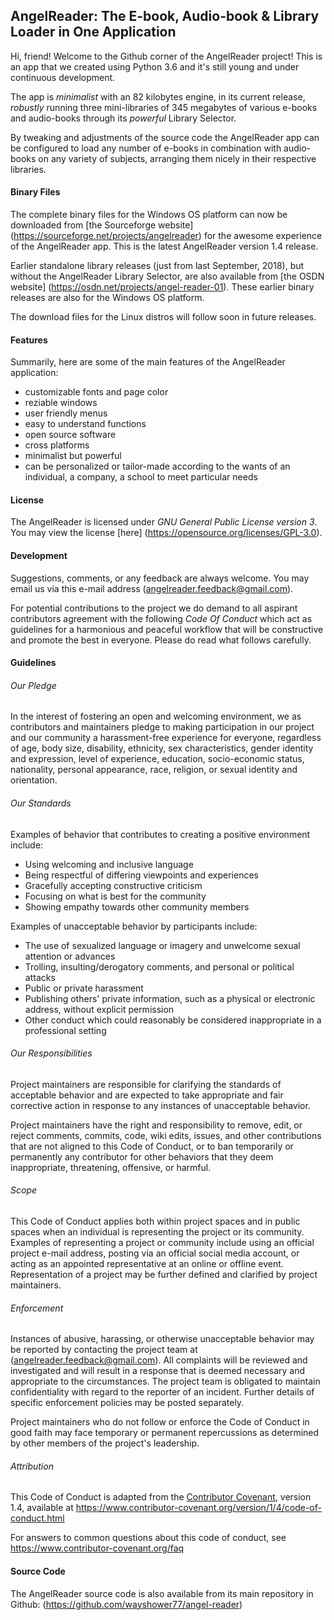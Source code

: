 ## AngelReader: The E-book, Audio-book & Library Loader in One Application
  Hi, friend! Welcome to the Github corner of the AngelReader project!
  This is an app that we created using Python 3.6 and it's still young and 
  under continuous development.
  
  The app is *minimalist* with an 82 kilobytes engine, in its current release,
  *robustly* running three mini-libraries of 345 megabytes of various e-books
  and audio-books through its *powerful* Library Selector.
  
  By tweaking and adjustments of the source code the AngelReader app can be 
  configured to load any number of e-books in combination with audio-books on
  any variety of subjects, arranging them nicely in their respective libraries.
  
#### Binary Files
  
  The complete binary files for the Windows OS platform can now be downloaded 
  from [the Sourceforge website] (https://sourceforge.net/projects/angelreader)
  for the awesome experience of the AngelReader app. This is the latest AngelReader
  version 1.4 release.
  
  Earlier standalone library releases (just from last September, 2018),  but without
  the AngelReader Library Selector, are also available from [the OSDN website]
  (https://osdn.net/projects/angel-reader-01). These earlier binary releases are 
  also for the Windows OS platform.
  
  The download files for the Linux distros will follow soon in future releases.
  
#### Features

  Summarily, here are some of the main features of the AngelReader application:
  * customizable fonts and page color
  * reziable windows
  * user friendly menus
  * easy to understand functions
  * open source software
  * cross platforms
  * minimalist but powerful
  * can be personalized or tailor-made according to
  the wants of an individual, a company, a school
  to meet particular needs
  
#### License

  The AngelReader is licensed under *GNU General Public License version 3*.
  You may view the license [here] (https://opensource.org/licenses/GPL-3.0).
  
#### Development

  Suggestions, comments, or any feedback are always welcome. You may
  email us via this e-mail address (angelreader.feedback@gmail.com).
  
  For potential contributions to the project we do demand to all 
  aspirant contributors agreement with the following *Code Of Conduct* which
  act as guidelines for a harmonious and peaceful workflow that will be
  constructive and promote the best in everyone. Please do read what
  follows carefully.
  
#### Guidelines

###### Our Pledge

In the interest of fostering an open and welcoming environment, we as
contributors and maintainers pledge to making participation in our project and
our community a harassment-free experience for everyone, regardless of age, body
size, disability, ethnicity, sex characteristics, gender identity and expression,
level of experience, education, socio-economic status, nationality, personal
appearance, race, religion, or sexual identity and orientation.

###### Our Standards

Examples of behavior that contributes to creating a positive environment
include:

* Using welcoming and inclusive language
* Being respectful of differing viewpoints and experiences
* Gracefully accepting constructive criticism
* Focusing on what is best for the community
* Showing empathy towards other community members

Examples of unacceptable behavior by participants include:

* The use of sexualized language or imagery and unwelcome sexual attention or
  advances
* Trolling, insulting/derogatory comments, and personal or political attacks
* Public or private harassment
* Publishing others' private information, such as a physical or electronic
  address, without explicit permission
* Other conduct which could reasonably be considered inappropriate in a
  professional setting

###### Our Responsibilities

Project maintainers are responsible for clarifying the standards of acceptable
behavior and are expected to take appropriate and fair corrective action in
response to any instances of unacceptable behavior.

Project maintainers have the right and responsibility to remove, edit, or
reject comments, commits, code, wiki edits, issues, and other contributions
that are not aligned to this Code of Conduct, or to ban temporarily or
permanently any contributor for other behaviors that they deem inappropriate,
threatening, offensive, or harmful.

###### Scope

This Code of Conduct applies both within project spaces and in public spaces
when an individual is representing the project or its community. Examples of
representing a project or community include using an official project e-mail
address, posting via an official social media account, or acting as an appointed
representative at an online or offline event. Representation of a project may be
further defined and clarified by project maintainers.

###### Enforcement

Instances of abusive, harassing, or otherwise unacceptable behavior may be
reported by contacting the project team at (angelreader.feedback@gmail.com). All
complaints will be reviewed and investigated and will result in a response that
is deemed necessary and appropriate to the circumstances. The project team is
obligated to maintain confidentiality with regard to the reporter of an incident.
Further details of specific enforcement policies may be posted separately.

Project maintainers who do not follow or enforce the Code of Conduct in good
faith may face temporary or permanent repercussions as determined by other
members of the project's leadership.

###### Attribution

This Code of Conduct is adapted from the [Contributor Covenant][homepage], version 1.4,
available at https://www.contributor-covenant.org/version/1/4/code-of-conduct.html

[homepage]: https://www.contributor-covenant.org

For answers to common questions about this code of conduct, see
https://www.contributor-covenant.org/faq

#### Source Code

The AngelReader source code is also available from its main repository in Github:
(https://github.com/wayshower77/angel-reader)



  
  
